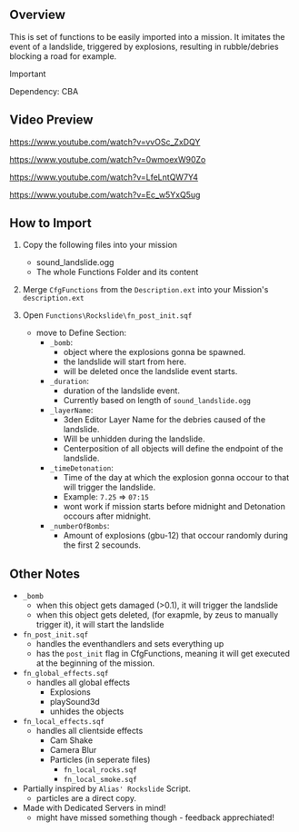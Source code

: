 ## Overview
This is set of functions to be easily imported into a mission.
It imitates the event of a landslide, triggered by explosions, resulting in rubble/debries blocking a road for example.

> [!IMPORTANT]
> Dependency: CBA


## Video Preview

https://www.youtube.com/watch?v=vvOSc_ZxDQY

https://www.youtube.com/watch?v=0wmoexW90Zo

https://www.youtube.com/watch?v=LfeLntQW7Y4

https://www.youtube.com/watch?v=Ec_w5YxQ5ug



## How to Import
1. Copy the following files into your mission
   - sound_landslide.ogg
   - The whole Functions Folder and its content

2. Merge `CfgFunctions` from the `Description.ext` into your Mission's `description.ext`
   
3. Open `Functions\Rockslide\fn_post_init.sqf`
   - move to Define Section:
     - `_bomb`:
       - object where the explosions gonna be spawned.
       - the landslide will start from here.
       - will be deleted once the landslide event starts.
     - `_duration`:
       - duration of the landslide event.
       - Currently based on length of `sound_landslide.ogg`
     - `_layerName`:
       - 3den Editor Layer Name for the debries caused of the landslide.
       - Will be unhidden during the landslide.
       - Centerposition of all objects will define the endpoint of the landslide.
     - `_timeDetonation`:
       - Time of the day at which the explosion gonna occour to that will trigger the landslide.
       - Example: `7.25` => `07:15`
       - wont work if mission starts before midnight and Detonation occours after midnight.
     - `_numberOfBombs`: 
       - Amount of explosions (gbu-12) that occour randomly during the first 2 secounds.


## Other Notes
- `_bomb`
  - when this object gets damaged (>0.1), it will trigger the landslide
  - when this object gets deleted, (for exapmle, by zeus to manually trigger it), it will start the landslide
- `fn_post_init.sqf`
  - handles  the eventhandlers and sets everything up
  - has the `post_init` flag in CfgFunctions, meaning it will get executed at the beginning of the mission.
- `fn_global_effects.sqf`
  - handles all global effects
    - Explosions
    - playSound3d
    - unhides the objects
- `fn_local_effects.sqf`
  - handles all clientside effects
    - Cam Shake
    - Camera Blur
    - Particles (in seperate files)
      - `fn_local_rocks.sqf`
      - `fn_local_smoke.sqf`
- Partially inspired by `Alias' Rockslide` Script.
  - particles are a direct copy.
- Made with Dedicated Servers in mind!
  - might have missed something though - feedback apprechiated!